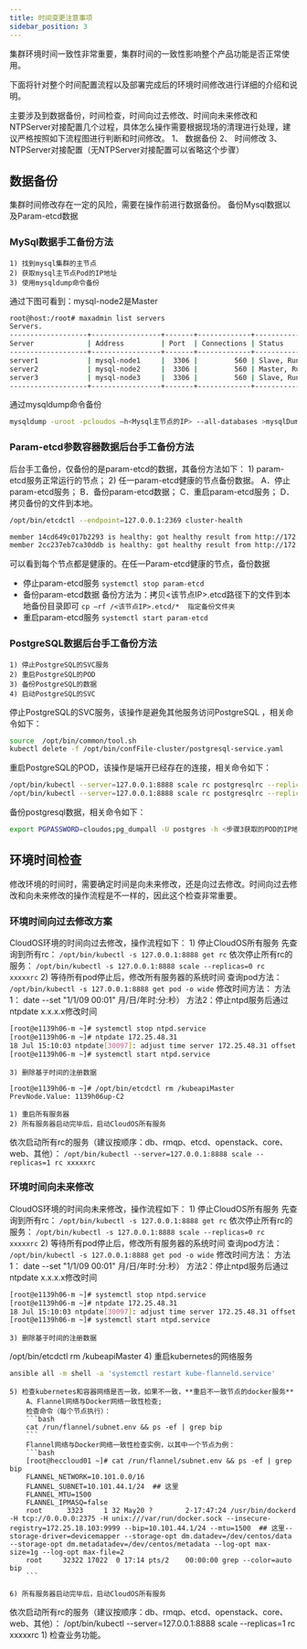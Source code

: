 ```yaml
---
title: 时间变更注意事项
sidebar_position: 3
---
```


集群环境时间一致性非常重要，集群时间的一致性影响整个产品功能是否正常使用。

下面将针对整个时间配置流程以及部署完成后的环境时间修改进行详细的介绍和说明。	


主要涉及到数据备份，时间检查，时间向过去修改、时间向未来修改和NTPServer对接配置几个过程，具体怎么操作需要根据现场的清理进行处理，建议严格按照如下流程图进行判断和时间修改。
    1、 数据备份
    2、 时间修改
    3、 NTPServer对接配置（无NTPServer对接配置可以省略这个步骤）


## 数据备份

集群时间修改存在一定的风险，需要在操作前进行数据备份。
备份Mysql数据以及Param-etcd数据

### MySql数据手工备份方法

    1) 找到mysql集群的主节点
    2) 获取mysql主节点Pod的IP地址
    3) 使用mysqldump命令备份
通过下图可看到：mysql-node2是Master
```bash
root@host:/root# maxadmin list servers
Servers.
-------------------+-----------------+-------+-------------+--------------------
Server             | Address         | Port  | Connections | Status              
-------------------+-----------------+-------+-------------+--------------------
server1            | mysql-node1     |  3306 |         560 | Slave, Running
server2            | mysql-node2     |  3306 |         560 | Master, Running
server3            | mysql-node3     |  3306 |         560 | Slave, Running
-------------------+-----------------+-------+-------------+--------------------
```
通过mysqldump命令备份
```bash
mysqldump -uroot -pcloudos –h<Mysql主节点的IP> --all-databases >mysqlDump_`date +"%Y%m%d_%H%M%S_%s"`.sql
```

### Param-etcd参数容器数据后台手工备份方法

后台手工备份，仅备份的是param-etcd的数据，其备份方法如下：
    1) param-etcd服务正常运行的节点；
    2) 任一param-etcd健康的节点备份数据。
A．停止param-etcd服务；
B．备份param-etcd数据；
C．重启param-etcd服务；
D．拷贝备份的文件到本地。

```bash
/opt/bin/etcdctl --endpoint=127.0.0.1:2369 cluster-health

member 14cd649c017b2293 is healthy: got healthy result from http://172.25.18.104:2369
member 2cc237eb7ca30ddb is healthy: got healthy result from http://172.25.18.103:2369
```
可以看到每个节点都是健康的。在任一Param-etcd健康的节点，备份数据
- 停止param-etcd服务 `systemctl stop param-etcd`
- 备份param-etcd数据
    备份方法为：拷贝<该节点IP>.etcd路径下的文件到本地备份目录即可 `cp –rf /<该节点IP>.etcd/*  指定备份文件夹`
- 重启param-etcd服务 `systemctl start param-etcd`

### PostgreSQL数据后台手工备份方法
    1) 停止PostgreSQL的SVC服务
    2) 重启PostgreSQL的POD
    3) 备份PostgreSQL的数据
    4) 启动PostgreSQL的SVC

停止PostgreSQL的SVC服务，该操作是避免其他服务访问PostgreSQL ，相关命令如下：
```bash
source  /opt/bin/common/tool.sh
kubectl delete -f /opt/bin/confFile-cluster/postgresql-service.yaml
```
重启PostgreSQL的POD，该操作是端开已经存在的连接，相关命令如下：
```bash
/opt/bin/kubectl --server=127.0.0.1:8888 scale rc postgresqlrc --replicas=0
/opt/bin/kubectl --server=127.0.0.1:8888 scale rc postgresqlrc --replicas=1
```

备份postgresql数据，相关命令如下：
```bash
export PGPASSWORD=cloudos;pg_dumpall -U postgres -h <步骤3获取的POD的IP地址> -c -f /root/pg_bak-$(date +%y%m%d%H%M%S).bak
```



## 环境时间检查

修改环境的时间时，需要确定时间是向未来修改，还是向过去修改。时间向过去修改和向未来修改的操作流程是不一样的，因此这个检查非常重要。


### 环境时间向过去修改方案
CloudOS环境的时间向过去修改，操作流程如下：
    1) 停止CloudOS所有服务
先查询到所有rc：
`/opt/bin/kubectl -s 127.0.0.1:8888 get rc`
依次停止所有rc的服务：
`/opt/bin/kubectl -s 127.0.0.1:8888 scale --replicas=0 rc xxxxxrc`
    2) 等待所有pod停止后，修改所有服务器的系统时间
查询pod方法：
`/opt/bin/kubectl -s 127.0.0.1:8888 get pod -o wide`
修改时间方法：
方法1： date --set "1/1/09 00:01" 月/日/年时:分:秒）
方法2：停止ntpd服务后通过ntpdate x.x.x.x修改时间
```bash
[root@e1139h06-m ~]# systemctl stop ntpd.service 
[root@e1139h06-m ~]# ntpdate 172.25.48.31
18 Jul 15:10:03 ntpdate[30097]: adjust time server 172.25.48.31 offset 0.000062 sec
[root@e1139h06-m ~]# systemctl start ntpd.service
```


    3) 删除基于时间的注册数据
```
[root@e1139h06-m ~]# /opt/bin/etcdctl rm /kubeapiMaster
PrevNode.Value: 1139h06up-C2
```
    1) 重启所有服务器
    2) 所有服务器启动完毕后，启动CloudOS所有服务
依次启动所有rc的服务（建议按顺序：db、rmqp、etcd、openstack、core、web、其他）：
`/opt/bin/kubectl --server=127.0.0.1:8888 scale --replicas=1 rc xxxxxrc`

### 环境时间向未来修改

CloudOS环境的时间向未来修改，操作流程如下：
    1) 停止CloudOS所有服务
先查询到所有rc：
`/opt/bin/kubectl -s 127.0.0.1:8888 get rc`
依次停止所有rc的服务：
`/opt/bin/kubectl -s 127.0.0.1:8888 scale --replicas=0 rc xxxxxrc`
    2) 等待所有pod停止后，修改所有服务器的系统时间
查询pod方法：
`/opt/bin/kubectl -s 127.0.0.1:8888 get pod -o wide`
修改时间方法：
方法1： date --set "1/1/09 00:01" 月/日/年时:分:秒）
方法2：停止ntpd服务后通过ntpdate x.x.x.x修改时间
```bash
[root@e1139h06-m ~]# systemctl stop ntpd.service 
[root@e1139h06-m ~]# ntpdate 172.25.48.31
18 Jul 15:10:03 ntpdate[30097]: adjust time server 172.25.48.31 offset 0.000062 sec
[root@e1139h06-m ~]# systemctl start ntpd.service
```
    3) 删除基于时间的注册数据
/opt/bin/etcdctl rm /kubeapiMaster
    4) 重启kubernetes的网络服务

```bash
ansible all -m shell -a 'systemctl restart kube-flanneld.service'
```
    5) 检查kubernetes和容器网络是否一致，如果不一致，**重启不一致节点的docker服务**  
        A、Flannel网络与Docker网络一致性检查;  
        检查命令（每个节点执行）：  
        ```bash
        cat /run/flannel/subnet.env && ps -ef | grep bip
        ```
        Flannel网络与Docker网络一致性检查实例，以其中一个节点为例：
        ```bash
        [root@heccloud01 ~]# cat /run/flannel/subnet.env && ps -ef | grep bip
        FLANNEL_NETWORK=10.101.0.0/16
        FLANNEL_SUBNET=10.101.44.1/24  ## 这里
        FLANNEL_MTU=1500
        FLANNEL_IPMASQ=false
        root      3323     1 32 May20 ?        2-17:47:24 /usr/bin/dockerd -H tcp://0.0.0.0:2375 -H unix:///var/run/docker.sock --insecure-registry=172.25.18.103:9999 --bip=10.101.44.1/24 --mtu=1500  ## 这里--storage-driver=devicemapper --storage-opt dm.datadev=/dev/centos/data --storage-opt dm.metadatadev=/dev/centos/metadata --log-opt max-size=1g --log-opt max-file=2
        root     32322 17022  0 17:14 pts/2    00:00:00 grep --color=auto bip
        ```

    6) 所有服务器启动完毕后，启动CloudOS所有服务
依次启动所有rc的服务（建议按顺序：db、rmqp、etcd、openstack、core、web、其他）：
/opt/bin/kubectl --server=127.0.0.1:8888 scale --replicas=1 rc xxxxxrc
    1) 检查业务功能。